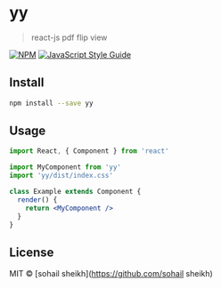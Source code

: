 # yy

> react-js pdf flip view 

[![NPM](https://img.shields.io/npm/v/yy.svg)](https://www.npmjs.com/package/yy) [![JavaScript Style Guide](https://img.shields.io/badge/code_style-standard-brightgreen.svg)](https://standardjs.com)

## Install

```bash
npm install --save yy
```

## Usage

```jsx
import React, { Component } from 'react'

import MyComponent from 'yy'
import 'yy/dist/index.css'

class Example extends Component {
  render() {
    return <MyComponent />
  }
}
```

## License

MIT © [sohail sheikh](https://github.com/sohail sheikh)
